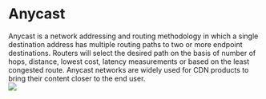 # Anycast


Anycast is a network addressing and routing methodology in which a
single destination address has multiple routing paths to two or more
endpoint destinations. Routers will select the desired path on the basis
of number of hops, distance, lowest cost, latency measurements or based
on the least congested route. Anycast networks are widely used for CDN
products to bring their content closer to the end user.\
![](./output/A/images/15007786.png?width=194)

